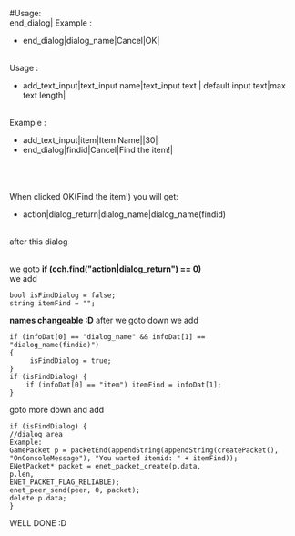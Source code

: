 #Usage: \
end_dialog|
Example : 
 - end_dialog|dialog_name|Cancel|OK|

\
Usage :
 - add_text_input|text_input name|text_input text | default input text|max text length|

\
Example : 
 - add_text_input|item|Item Name||30|
 - end_dialog|findid|Cancel|Find the item!|

\
\
\
When clicked OK(Find the item!) you will get:
 - action|dialog_return|dialog_name|dialog_name(findid)

\
after this dialog

\
we goto **if (cch.find("action|dialog_return") == 0)** \
we add
```
bool isFindDialog = false;
string itemFind = "";
```
**names changeable :D**
after we goto down
we add
```
if (infoDat[0] == "dialog_name" && infoDat[1] == "dialog_name(findid)")
{
	 isFindDialog = true;
}
if (isFindDialog) {
  	if (infoDat[0] == "item") itemFind = infoDat[1];
}
```
goto more down and add
```c-plus-plus
if (isFindDialog) {
//dialog area
Example: 
GamePacket p = packetEnd(appendString(appendString(createPacket(), "OnConsoleMessage"), "You wanted itemid: " + itemFind));
ENetPacket* packet = enet_packet_create(p.data,
p.len,
ENET_PACKET_FLAG_RELIABLE);
enet_peer_send(peer, 0, packet);
delete p.data;
}
```

WELL DONE :D
